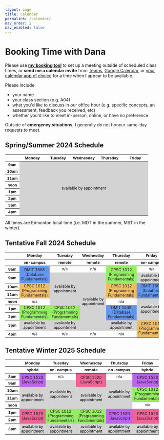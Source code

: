 ```yaml
---
layout: page
title: Calendar
permalink: /calendar/
nav_order: 2
nav_enabled: false
---
```


# Booking Time with Dana

Please use **[my booking tool](https://calendar.google.com/calendar/u/0/appointments/AcZssZ0nR04OIK095mwybdLW7PpjBRrZiELn_yoBZbI=)** to set up a meeting outside of scheduled class times, or **send me a calendar invite** from [Teams](https://support.microsoft.com/en-us/office/schedule-a-meeting-in-microsoft-teams-943507a9-8583-4c58-b5d2-8ec8265e04e5), [Google Calendar](https://support.google.com/calendar/answer/37161), or [your calendar app of choice](https://www.google.com/search?q=how+to+send+a+calendar+invite) for a time when I appear to be available.


Please include:

- your name
- your class section (e.g. A04)
- what you'd like to discuss in our office hour (e.g. specific concepts, an assessment, feedback you received, etc)
- whether you'd like to meet in-person, online, or have no preference

Outside of **emergency situations**, I generally do not honour same-day requests to meet.



## Spring/Summer 2024 Schedule

<html>
  <style>
    table { font-size: 12.4px; text-align: center; }
    .row-header { width: 80px; width: 10%; text-align: center; }
    .col-header { width: 18%; }
    /* cell-formatting */
    .appointment { color: black; background-color: #d3d3d3; /* grey */  } 
    .cpsc1520-a01 { background-color: #ed6495; } /* pink */
    .cpsc1520-a02 { background-color: #bc64ed; } /* purple */
    .dmit1530-a01 { background-color: #95ed64; } /* green */
    .dmit1508 { background-color: #6495ed; } /* blue */
  </style>
  <table style="width: 100%">
    <thead>
      <tr>
        <th class="row-header"></th>
        <th class="col-header">Monday</th>
        <th class="col-header">Tuesday</th>
        <th class="col-header">Wednesday</th>
        <th class="col-header">Thursday</th>
        <th class="col-header">Friday</th>
      </tr>
    </thead>
    <tbody>
      <tr>
        <th style="text-align: center;">9am</th>
        <td rowspan="8" colspan="5" class="appointment">available by appointment</td>
      </tr>
      <tr>
        <th style="text-align: center;">10am</th>
      </tr>
      <tr>
        <th style="text-align: center;">11am</th>
        <!-- skip all days -->
      </tr>
      <tr>
        <th style="text-align: center;">noon</th>
      </tr>
      <tr>
        <th style="text-align: center;">1pm</th>
      </tr>
      <tr>
        <th style="text-align: center;">2pm</th>
      </tr>
      <tr>
        <th style="text-align: center;">3pm</th>
      </tr>
      <tr>
        <th style="text-align: center;">4pm</th>
        <!-- skip all -->
      </tr>
    </tbody>
  </table>
</html>

All times are Edmonton local time (i.e. MDT in the summer, MST in the winter).

## Tentative Fall 2024 Schedule

<html>
  <style>
    table { font-size: 12.4px; text-align: center; }
    .row-header { width: 80px; width: 10%; text-align: center; }
    .col-header { width: 18%; }
    /* cell-formatting */
    .appointment { color: black; background-color: #d3d3d3; /* grey */  } 
    .xyz{ background-color: #ed6495; } /* pink */
    .abc { background-color: #bc64ed; } /* purple */
    .cpsc1012-a04 { background-color: #95ed64; } /* green */
    .dmit1508 { background-color: #6495ed; } /* blue */
    .cpsc1012-a05 { background-color: #edbc64; } /* orange */
  </style>
  <table style="width: 100%">
    <thead>
      <tr>
        <th class="row-header"></th>
        <th class="col-header">Monday</th>
        <th class="col-header">Tuesday</th>
        <th class="col-header">Wednesday</th>
        <th class="col-header">Thursday</th>
        <th class="col-header">Friday</th>
      </tr>
      <tr>
        <th class="row-header"></th>
        <th class="col-header">on-campus</th>
        <th class="col-header">remote</th>
        <th class="col-header">remote</th>
        <th class="col-header">remote</th>
        <th class="col-header">on-campus</th>
      </tr>
    </thead>
    <tbody>
      <tr>
        <th style="text-align: center;">8am</th>
        <td class="dmit1508" rowspan=2>DMIT 1508 (Database Fundamentals)</td>
        <td>n/a</td>
        <td>n/a</td>
        <td class="cpsc1012-a04" rowspan="2">CPSC 1012 (Programming Fundamentals)</td>
        <td>n/a</td>
      </tr>
      <tr>
        <th style="text-align: center;">9am</th>
        <!-- skip -->
        <td class="appointment" rowspan="4">available by appointment</td>
        <td class="appointment" rowspan="7">available by appointment</td>
        <!-- skip -->
        <td class="appointment">available by appointment</td>
      </tr>
      <tr>
        <th style="text-align: center;">10am</th>
        <td class="cpsc1012-a05" rowspan="2">CPSC 1012 (Programming Fundamentals)</td>
        <!-- skip -->
        <!-- skip -->
        <td class="cpsc1012-a05" rowspan="2">CPSC 1012 (Programming Fundamentals)</td>
        <td class="dmit1508" rowspan=2>DMIT 1508 (Database Fundamentals)</td>
      </tr>
      <tr>
        <th style="text-align: center;">11am</th>
        <!-- skip -->
        <!-- skip -->
        <!-- skip -->
        <!-- skip -->
        <!-- skip --> 
      </tr>
      <tr>
        <th style="text-align: center;">noon</th>
        <td>n/a</td>
        <!-- skip -->
        <!-- skip -->
        <td>n/a</td>
        <td class="appointment" rowspan="3">available by appointment</td>
      </tr>
      <tr>
        <th style="text-align: center;">1pm</th>
        <td class="cpsc1012-a04" rowspan="2">CPSC 1012 (Programming Fundamentals)</td>
        <td class="cpsc1012-a04" rowspan="2">CPSC 1012 (Programming Fundamentals)</td>
        <!-- skip -->
        <td class="dmit1508" rowspan=2>DMIT 1508 (Database Fundamentals)</td>
        <!-- skip -->
      </tr>
      <tr>
        <th style="text-align: center;">2pm</th>
        <!-- skip -->
        <!-- skip -->
        <!-- skip -->
        <!-- skip --> 
        <!-- skip -->
      </tr>
      <tr>
        <th style="text-align: center;">3pm</th>
        <td class="appointment">available by appointment</td>
        <td class="appointment">available by appointment</td>
        <!-- skip -->
        <td class="appointment">available by appointment</td>
        <td class="cpsc1012-a05" rowspan="2">CPSC 1012 (Programming Fundamentals)</td>
      </tr>
      <tr>
        <th style="text-align: center;">4pm</th>
        <td>n/a</td>
        <td>n/a</td>
        <td>n/a</td>
        <td>n/a</td>
        <!-- skip -->
      </tr>
    </tbody>
  </table>
</html>

## Tentative Winter 2025 Schedule

<html>
  <style>
    table { font-size: 12.4px; text-align: center; }
    .row-header { width: 80px; width: 10%; text-align: center; }
    .col-header { width: 18%; }
    /* cell-formatting */
    .appointment { color: black; background-color: #d3d3d3; /* grey */  } 
    .cpsc1520-a03 { background-color: #ed6495; } /* pink */
    .cpsc1520-a04 { background-color: #bc64ed; } /* purple */
    .cpsc1012 { background-color: #95ed64; } /* green */
    .xyz { background-color: #6495ed; } /* blue */
  </style>
  <table style="width: 100%">
    <thead>
      <tr>
        <th class="row-header"></th>
        <th class="col-header">Monday</th>
        <th class="col-header">Tuesday</th>
        <th class="col-header">Wednesday</th>
        <th class="col-header">Thursday</th>
        <th class="col-header">Friday</th>
      </tr>
      <tr>
        <th class="row-header"></th>
        <th class="col-header">hybrid</th>
        <th class="col-header">on-campus</th>
        <th class="col-header">remote</th>
        <th class="col-header">on-campus</th>
        <th class="col-header">hybrid</th>
      </tr>
    </thead>
    <tbody>
      <tr>
        <th style="text-align: center;">8am</th>
        <td class="cpsc1520-a04" rowspan="2">CPSC 1520 (JavaScript)</td>
        <td>n/a</td>
        <td class="cpsc1520-a03" rowspan="2">CPSC 1520 (JavaScript)</td>
        <td>n/a</td>
        <td class="cpsc1520-a04" rowspan="2">CPSC 1520 (JavaScript)</td>
      </tr>
      <tr>
        <th style="text-align: center;">9am</th>
        <!-- skip -->
        <td class="appointment" rowspan="4">available by appointment</td>
        <!-- skip -->
        <td class="appointment" rowspan="4">available by appointment</td>
        <!-- skip -->
      </tr>
      <tr>
        <th style="text-align: center;">10am</th>
        <td class="appointment" rowspan="3">available by appointment</td>
        <!-- skip -->
        <td class="appointment" rowspan="3">available by appointment</td>
        <!-- skip -->
        <td class="cpsc1012" rowspan="2">CPSC 1012 (Programming Fundamentals)</td>
      </tr>
      <tr>
        <th style="text-align: center;">11am</th>
        <!-- skip -->
        <!-- skip -->
        <!-- skip -->
        <!-- skip -->
        <!-- skip -->
      </tr>
      <tr>
        <th style="text-align: center;">noon</th>
        <!-- skip -->
        <!-- skip -->
        <!-- skip -->
        <!-- skip -->
        <td>n/a</td>
      </tr>
      <tr>
        <th style="text-align: center;">1pm</th>
        <td class="cpsc1520-a03" rowspan="2">CPSC 1520 (JavaScript)</td>
        <td class="cpsc1012" rowspan="2">CPSC 1012 (Programming Fundamentals)</td>
        <td class="cpsc1012" rowspan="2">CPSC 1012 (Programming Fundamentals)</td>
        <td class="cpsc1520-a04" rowspan="2">CPSC 1520 (JavaScript)</td>
        <td class="cpsc1520-a03" rowspan="2">CPSC 1520 (JavaScript)</td>
      </tr>
      <tr>
        <th style="text-align: center;">2pm</th>
        <!-- skip -->
        <!-- skip -->
        <!-- skip -->
        <!-- skip -->
        <!-- skip -->
      </tr>
      <tr>
        <th style="text-align: center;">3pm</th>
        <td class="appointment">available by appointment</td>
        <td class="appointment">available by appointment</td>
        <td class="appointment">available by appointment</td>
        <td class="appointment">available by appointment</td>
        <td class="appointment">available by appointment</td>
      </tr>
    </tbody>
  </table>
</html>


